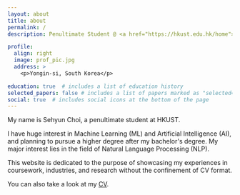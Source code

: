 ```yaml
---
layout: about
title: about
permalink: /
description: Penultimate Student @ <a href="https://hkust.edu.hk/home">HKUST</a>.

profile:
  align: right
  image: prof_pic.jpg
  address: >
    <p>Yongin-si, South Korea</p>

education: true  # includes a list of education history
selected_papers: false # includes a list of papers marked as "selected={true}"
social: true  # includes social icons at the bottom of the page
---
```


My name is Sehyun Choi, a penultimate student at HKUST.

I have huge interest in Machine Learning (ML) and Artificial Intelligence (AI),
and planning to pursue a higher degree after my bachelor's degree. My major
interest lies in the field of Natural Language Processing (NLP).

This website is dedicated to the purpose of showcasing my experiences in
coursework, industries, and research without the confinement of CV format.

You can also take a look at my [CV](assets/pdf/CV.pdf).
